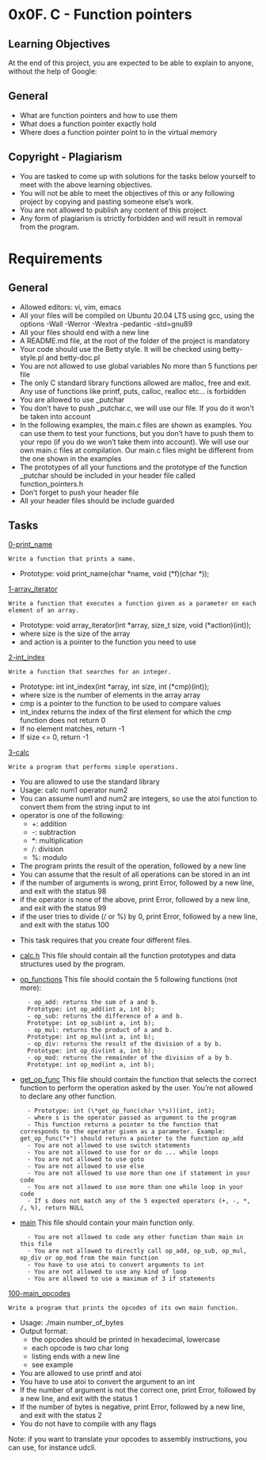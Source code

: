 # 0x0F. C - Function pointers

## Learning Objectives

At the end of this project, you are expected to be able to explain to anyone, without the help of Google:

## General

- What are function pointers and how to use them
- What does a function pointer exactly hold
- Where does a function pointer point to in the virtual memory

## Copyright - Plagiarism

- You are tasked to come up with solutions for the tasks below yourself to meet with the above learning objectives.
- You will not be able to meet the objectives of this or any following project by copying and pasting someone else’s work.
- You are not allowed to publish any content of this project.
- Any form of plagiarism is strictly forbidden and will result in removal from the program.

# Requirements

## General

- Allowed editors: vi, vim, emacs
- All your files will be compiled on Ubuntu 20.04 LTS using gcc, using the options -Wall -Werror -Wextra -pedantic -std=gnu89
- All your files should end with a new line
- A README.md file, at the root of the folder of the project is mandatory
- Your code should use the Betty style. It will be checked using betty-style.pl and betty-doc.pl
- You are not allowed to use global variables
No more than 5 functions per file
- The only C standard library functions allowed are malloc, free and exit. Any use of functions like printf, puts, calloc, realloc etc… is forbidden
- You are allowed to use \_putchar
- You don’t have to push \_putchar.c, we will use our file. If you do it won’t be taken into account
- In the following examples, the main.c files are shown as examples. You can use them to test your functions, but you don’t have to push them to your repo (if you do we won’t take them into account). We will use our own main.c files at compilation. Our main.c files might be different from the one shown in the examples
- The prototypes of all your functions and the prototype of the function _putchar should be included in your header file called function_pointers.h
- Don’t forget to push your header file
- All your header files should be include guarded

## Tasks

[0-print_name](0-print_name.c)

```
Write a function that prints a name.
```
- Prototype: void print_name(char \*name, void (\*f)(char \*));


[1-array_iterator](1-array_iterator.c)

```
Write a function that executes a function given as a parameter on each element of an array.
```
- Prototype: void array_iterator(int \*array, size_t size, void (\*action)(int));
- where size is the size of the array
- and action is a pointer to the function you need to use

[2-int_index](2-int_index.c)
```
Write a function that searches for an integer.
```
- Prototype: int int_index(int \*array, int size, int (\*cmp)(int));
- where size is the number of elements in the array array
- cmp is a pointer to the function to be used to compare values
- int_index returns the index of the first element for which the cmp function does not return 0
- If no element matches, return -1
- If size <= 0, return -1

[3-calc](3-main.c)
```
Write a program that performs simple operations.
```
- You are allowed to use the standard library
- Usage: calc num1 operator num2
- You can assume num1 and num2 are integers, so use the atoi function to convert them from the string input to int
- operator is one of the following:
    - +: addition
    - -: subtraction
    - *: multiplication
    - /: division
    - %: modulo
- The program prints the result of the operation, followed by a new line
- You can assume that the result of all operations can be stored in an int
- if the number of arguments is wrong, print Error, followed by a new line, and exit with the status 98
- if the operator is none of the above, print Error, followed by a new line, and exit with the status 99
- if the user tries to divide (/ or %) by 0, print Error, followed by a new line, and exit with the status 100

* This task requires that you create four different files.

- [calc.h](3-calc.h)
    This file should contain all the function prototypes and data structures used by the program.

- [op_functions](3-op_functions.c)
    This file should contain the 5 following functions (not more):

        - op_add: returns the sum of a and b. 
        Prototype: int op_add(int a, int b);
        - op_sub: returns the difference of a and b. 
        Prototype: int op_sub(int a, int b);
        - op_mul: returns the product of a and b.
        Prototype: int op_mul(int a, int b);
        - op_div: returns the result of the division of a by b. 
        Prototype: int op_div(int a, int b);
        - op_mod: returns the remainder of the division of a by b. 
        Prototype: int op_mod(int a, int b);

- [get_op_func](3-get_op_func.c)
    This file should contain the function that selects the correct function to perform the operation asked by the user. You’re not allowed to declare any other function.

        - Prototype: int (\*get_op_func(char \*s))(int, int);
        - where s is the operator passed as argument to the program
        - This function returns a pointer to the function that corresponds to the operator given as a parameter. Example: get_op_func("+") should return a pointer to the function op_add
        - You are not allowed to use switch statements
        - You are not allowed to use for or do ... while loops
        - You are not allowed to use goto
        - You are not allowed to use else
        - You are not allowed to use more than one if statement in your code
        - You are not allowed to use more than one while loop in your code
        - If s does not match any of the 5 expected operators (+, -, *, /, %), return NULL

- [main](3-main.c)
    This file should contain your main function only.

        - You are not allowed to code any other function than main in this file
        - You are not allowed to directly call op_add, op_sub, op_mul, op_div or op_mod from the main function
        - You have to use atoi to convert arguments to int
        - You are not allowed to use any kind of loop
        - You are allowed to use a maximum of 3 if statements


[100-main_opcodes](100-main_opcodes.c)
```
Write a program that prints the opcodes of its own main function.
```

- Usage: ./main number_of_bytes
- Output format:
    - the opcodes should be printed in hexadecimal, lowercase
    - each opcode is two char long
    - listing ends with a new line
    - see example
- You are allowed to use printf and atoi
- You have to use atoi to convert the argument to an int
- If the number of argument is not the correct one, print Error, followed by a new line, and exit with the status 1
- If the number of bytes is negative, print Error, followed by a new line, and exit with the status 2
- You do not have to compile with any flags

Note: if you want to translate your opcodes to assembly instructions, you can use, for instance udcli.